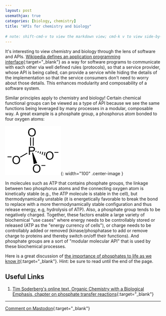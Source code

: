 ```yaml
---
layout: post
usemathjax: true
categories: [biology, chemistry]
title: "APIs for chemistry and biology"

# note: shift-cmd-v to view the markdown view; cmd-k v to view side-by-side, then can do 'toggle preview locking' command in the 3 dots in the preview tab
---
```


It's interesting to view chemistry and biology through the lens of software and APIs. [Wikipedia defines an application programming interface](https://en.wikipedia.org/wiki/API){:target="_blank"} as a way for software programs to communicate with each other via well defined rules (protocols), so that a service provider, whose API is being called, can provide a service while hiding the details of the implementation so that the service consumers don't need to worry about those details. This enhances modularity and composability of a software system.

Similar principles apply to chemistry and biology! Certain chemical functional groups can be viewed as a type of API because we see the same functions being leveraged by many processes in a modular, composable way. A great example is a phosphate group, a phosphorus atom bonded to four oxygen atoms:

![Phosphate group](/assets/images/phosphate.png){: width="100" .center-image }

In molecules such as ATP that contains phosphate groups, the linkage between two phosphorus atoms and the connecting oxygen atom is kinetically stable (e.g., the ATP molecule is stable in the cell), but thermodynamically unstable (it is energetically favorable to break the bond to replace with a more thermodynamically stable configuration and thus release energy, e.g, hydrolysis of ATP). Also, a phosphate group tends to be negatively charged. Together, these factors enable a large variety of biochemical "use cases" where energy needs to be controllably stored or released (ATP as the "energy currency of cells"), or charge needs to be controllably added or removed (kinase/phosphatase to add or remove charge to proteins and thereby switch on/off their functions). And phosphate groups are a sort of "modular molecular API" that is used by these biochemical processes.

Here is a great discussion of [the importance of phosphates to life as we know it](https://chem.libretexts.org/Bookshelves/Organic_Chemistry/Book%3A_Organic_Chemistry_with_a_Biological_Emphasis_v2.0_(Soderberg)/09%3A_Phosphate_Transfer_Reactions/9.01%3A_Prelude_to_Phosphate_Transfer_Reactions){:target="_blank"}. Hint: be sure to read until the end of the page.

Useful Links
------------

1. [Tim Soderberg's online text, Organic Chemistry with a Biological Emphasis, chapter on phosphate transfer reactions](https://chem.libretexts.org/Bookshelves/Organic_Chemistry/Book%3A_Organic_Chemistry_with_a_Biological_Emphasis_v2.0_(Soderberg)/09%3A_Phosphate_Transfer_Reactions){:target="_blank"}

---

[Comment on Mastodon](https://hachyderm.io/@Sunfishstanford/109606999325278742){:target="_blank"}
